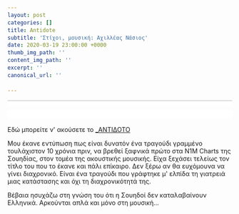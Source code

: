 ```yaml
---
layout: post
categories: []
title: Antidote
subtitle: 'Στίχοι, μουσική: Αχιλλέας Νάσιος'
date: 2020-03-19 23:00:00 +0000
thumb_img_path: ''
content_img_path: ''
excerpt: ''
canonical_url: ''

---
```

![](/images/bwok-2.jpg)

Εδώ μπορείτε ν' ακούσετε το <a href="https://www.n1m.com/charts?song_id=893503&genre_id=101&geo=_&country_id=205&state_id=0&pos=1&songs_total=4&page=1&no_nag=1&utm_source=top" target="blank">_ΑΝΤΙΔΟΤΟ</a>

Μου έκανε εντύπωση πως είναι δυνατόν ένα τραγούδι γραμμένο τουλάχιστον 10 χρόνια πριν, να βρεθεί ξαφνικά πρώτο στα N1M Charts της Σουηδίας, στον τομέα της ακουστικής μουσικής. Είχα ξεχάσει τελείως τον τίτλο του που το έκανε και πάλι επίκαιρο. Δεν ξέρω αν θα ευχόμουνα να γίνει διαχρονικό. Είναι ένα τραγούδι που γράφτηκε μ' ελπίδα τη γιατρειά μιας κατάστασης και όχι τη διαχρονικότητά της. 

Βέβαια ησυχάζω στη γνώση του ότι η Σουηδοί δεν καταλαβαίνουν Ελληνικά. Αρκούνται απλά και μόνο στη μουσική...